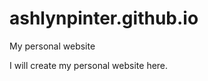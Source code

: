 ashlynpinter.github.io
======================

My personal website

I will create my personal website here.
